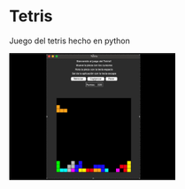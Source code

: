 # Tetris
Juego del tetris hecho en python

<img src="https://github.com/vandresca/Tetris/blob/main/tetris_img.png" width="300" height="230"/>
